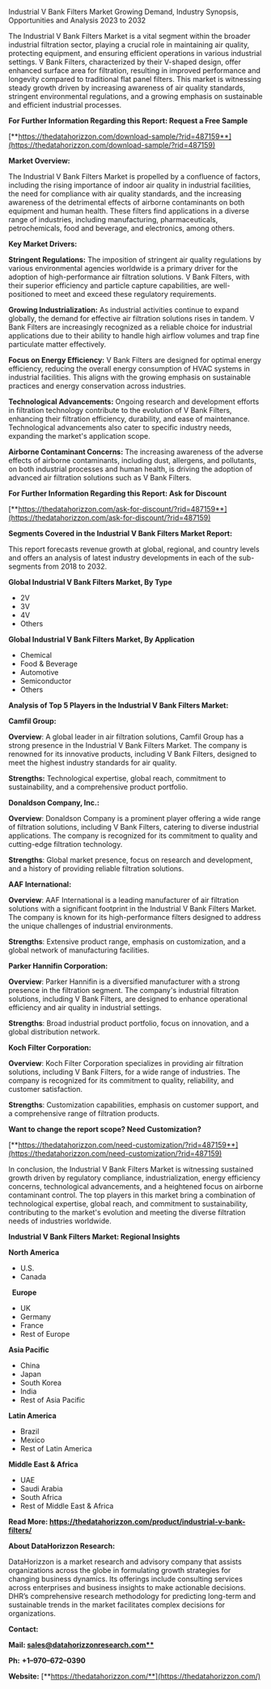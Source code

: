 ﻿Industrial V Bank Filters Market Growing Demand, Industry Synopsis, Opportunities and Analysis 2023 to 2032

The Industrial V Bank Filters Market is a vital segment within the broader industrial filtration sector, playing a crucial role in maintaining air quality, protecting equipment, and ensuring efficient operations in various industrial settings. V Bank Filters, characterized by their V-shaped design, offer enhanced surface area for filtration, resulting in improved performance and longevity compared to traditional flat panel filters. This market is witnessing steady growth driven by increasing awareness of air quality standards, stringent environmental regulations, and a growing emphasis on sustainable and efficient industrial processes.

**For Further Information Regarding this Report: Request a Free Sample**	

[**https://thedatahorizzon.com/download-sample/?rid=487159**](https://thedatahorizzon.com/download-sample/?rid=487159)

**Market Overview:**

The Industrial V Bank Filters Market is propelled by a confluence of factors, including the rising importance of indoor air quality in industrial facilities, the need for compliance with air quality standards, and the increasing awareness of the detrimental effects of airborne contaminants on both equipment and human health. These filters find applications in a diverse range of industries, including manufacturing, pharmaceuticals, petrochemicals, food and beverage, and electronics, among others.

**Key Market Drivers:**

**Stringent Regulations:** The imposition of stringent air quality regulations by various environmental agencies worldwide is a primary driver for the adoption of high-performance air filtration solutions. V Bank Filters, with their superior efficiency and particle capture capabilities, are well-positioned to meet and exceed these regulatory requirements.

**Growing Industrialization:** As industrial activities continue to expand globally, the demand for effective air filtration solutions rises in tandem. V Bank Filters are increasingly recognized as a reliable choice for industrial applications due to their ability to handle high airflow volumes and trap fine particulate matter effectively.

**Focus on Energy Efficiency:** V Bank Filters are designed for optimal energy efficiency, reducing the overall energy consumption of HVAC systems in industrial facilities. This aligns with the growing emphasis on sustainable practices and energy conservation across industries.

**Technological Advancements:** Ongoing research and development efforts in filtration technology contribute to the evolution of V Bank Filters, enhancing their filtration efficiency, durability, and ease of maintenance. Technological advancements also cater to specific industry needs, expanding the market's application scope.

**Airborne Contaminant Concerns:** The increasing awareness of the adverse effects of airborne contaminants, including dust, allergens, and pollutants, on both industrial processes and human health, is driving the adoption of advanced air filtration solutions such as V Bank Filters.

**For Further Information Regarding this Report: Ask for Discount**	

[**https://thedatahorizzon.com/ask-for-discount/?rid=487159**](https://thedatahorizzon.com/ask-for-discount/?rid=487159)

**Segments Covered in the Industrial V Bank Filters Market Report:**

This report forecasts revenue growth at global, regional, and country levels and offers an analysis of latest industry developments in each of the sub-segments from 2018 to 2032.

**Global Industrial V Bank Filters Market, By Type**

- 2V
- 3V
- 4V
- Others

**Global Industrial V Bank Filters Market, By Application**

- Chemical
- Food & Beverage
- Automotive
- Semiconductor
- Others

**Analysis of Top 5 Players in the Industrial V Bank Filters Market:**

**Camfil Group:**

**Overview**: A global leader in air filtration solutions, Camfil Group has a strong presence in the Industrial V Bank Filters Market. The company is renowned for its innovative products, including V Bank Filters, designed to meet the highest industry standards for air quality.

**Strengths:** Technological expertise, global reach, commitment to sustainability, and a comprehensive product portfolio.

**Donaldson Company, Inc.:**

**Overview**: Donaldson Company is a prominent player offering a wide range of filtration solutions, including V Bank Filters, catering to diverse industrial applications. The company is recognized for its commitment to quality and cutting-edge filtration technology.

**Strengths**: Global market presence, focus on research and development, and a history of providing reliable filtration solutions.

**AAF International:**

**Overview**: AAF International is a leading manufacturer of air filtration solutions with a significant footprint in the Industrial V Bank Filters Market. The company is known for its high-performance filters designed to address the unique challenges of industrial environments.

**Strengths**: Extensive product range, emphasis on customization, and a global network of manufacturing facilities.

**Parker Hannifin Corporation:**

**Overview**: Parker Hannifin is a diversified manufacturer with a strong presence in the filtration segment. The company's industrial filtration solutions, including V Bank Filters, are designed to enhance operational efficiency and air quality in industrial settings.

**Strengths**: Broad industrial product portfolio, focus on innovation, and a global distribution network.

**Koch Filter Corporation:**

**Overview**: Koch Filter Corporation specializes in providing air filtration solutions, including V Bank Filters, for a wide range of industries. The company is recognized for its commitment to quality, reliability, and customer satisfaction.

**Strengths**: Customization capabilities, emphasis on customer support, and a comprehensive range of filtration products.

**Want to change the report scope? Need Customization?**

[**https://thedatahorizzon.com/need-customization/?rid=487159**](https://thedatahorizzon.com/need-customization/?rid=487159)

In conclusion, the Industrial V Bank Filters Market is witnessing sustained growth driven by regulatory compliance, industrialization, energy efficiency concerns, technological advancements, and a heightened focus on airborne contaminant control. The top players in this market bring a combination of technological expertise, global reach, and commitment to sustainability, contributing to the market's evolution and meeting the diverse filtration needs of industries worldwide.

**Industrial V Bank Filters Market: Regional Insights**

**North America**

- U.S.
- Canada

` `**Europe**

- UK
- Germany
- France
- Rest of Europe

**Asia Pacific**

- China
- Japan
- South Korea
- India
- Rest of Asia Pacific

**Latin America**

- Brazil
- Mexico
- Rest of Latin America

**Middle East & Africa**

- UAE
- Saudi Arabia
- South Africa
- Rest of Middle East & Africa

**Read More: <https://thedatahorizzon.com/product/industrial-v-bank-filters/>**

**About DataHorizzon Research:**

DataHorizzon is a market research and advisory company that assists organizations across the globe in formulating growth strategies for changing business dynamics. Its offerings include consulting services across enterprises and business insights to make actionable decisions. DHR’s comprehensive research methodology for predicting long-term and sustainable trends in the market facilitates complex decisions for organizations.

**Contact:**

**Mail: [sales@datahorizzonresearch.com**](mailto:sales@datahorizzonresearch.com)**

**Ph:** **+1–970–672–0390**

**Website:** [**https://thedatahorizzon.com/**](https://thedatahorizzon.com/)


